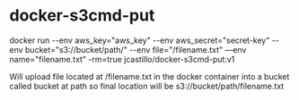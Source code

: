 # docker-s3cmd-put

docker run --env aws_key="aws_key" --env aws_secret="secret-key" --env bucket="s3://bucket/path/" --env file="/filename.txt" —env name="filename.txt" -rm=true jcastillo/docker-s3cmd-put:v1

Will upload file located at /filename.txt in the docker container into a bucket called bucket at path so final location will be s3://bucket/path/filename.txt

